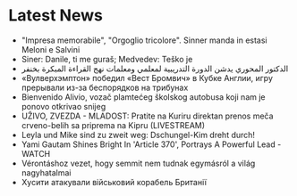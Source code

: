 # Latest News
-  "Impresa memorabile", "Orgoglio tricolore". Sinner manda in estasi Meloni e Salvini
-  Siner: Danile, ti me guraš; Medvedev: Teško je
-  الدكتور المحوري يدشن الدورة التدريبية لمعلمي ومعلمات نهج القراءة المبكرة بخنفر
-  «Вулверхэмптон» победил «Вест Бромвич» в Кубке Англии, игру прерывали из-за беспорядков на трибунах
-  Bienvenido Alivio, vozač plamtećeg školskog autobusa koji nam je ponovo otkrivao snijeg
-  UŽIVO, ZVEZDA - MLADOST: Pratite na Kuriru direktan prenos meča crveno-belih sa priprema na Kipru (LIVESTREAM)
-  Leyla und Mike sind zu zweit weg: Dschungel-Kim dreht durch!
-  Yami Gautam Shines Bright In 'Article 370', Portrays A Powerful Lead - WATCH
-  Vérontáshoz vezet, hogy semmit nem tudnak egymásról a világ nagyhatalmai
-  Хусити атакували військовий корабель Британії
